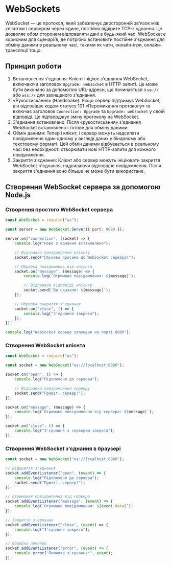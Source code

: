 # WebSockets

WebSocket — це протокол, який забезпечує двосторонній зв'язок між клієнтом і сервером через єдине, постійно відкрите TCP-з'єднання. Це дозволяє обом сторонам відправляти дані в будь-який час. WebSocket є корисним для сценаріїв, де потрібно встановити постійне з'єднання для обміну даними в реальному часі, такими як чати, онлайн-ігри, онлайн-трансляції тощо.

## Принцип роботи

1. Встановлення з'єднання: Клієнт ініціює з'єднання WebSocket, включаючи заголовок `Upgrade: websocket` в HTTP-запиті. Це може бути виконано за допомогою URL-адреси, що починається з `ws://` або `wss://` для захищеного з'єднання.
2. «Рукостискання» (Handshake): Якщо сервер підтримує WebSocket, він відповідає кодом статусу 101 «Перемикання протоколу» та включає заголовок `Connection: Upgrade` та `Upgrade: websocket` у своїй відповіді. Це підтверджує зміну протоколу на WebSocket.
3. З'єднання встановлено: Після «рукостискання» з'єднання WebSocket встановлено і готове для обміну даними.
4. Обмін даними: Тепер і клієнт, і сервер можуть надсилати повідомлення один одному у вигляді даних у бінарному або текстовому форматі. Цей обмін даними відбувається в реальному часі без необхідності створювати нові HTTP-запити для кожного повідомлення.
5. Закриття з'єднання: Клієнт або сервер можуть ініціювати закриття WebSocket-з'єднання, надсилаючи відповідне повідомлення. Після закриття з'єднання воно більше не може бути використане.

## Створення WebSocket сервера за допомогою Node.js

### Створення простого WebSocket сервера

```js
const WebSocket = require("ws");

const server = new WebSocket.Server({ port: 8080 });

server.on("connection", (socket) => {
    console.log("Нове з'єднання встановлено");

    // Відправка повідомлення клієнту
    socket.send("Ласкаво просимо до WebSocket сервера!");

    // Обробка повідомлень від клієнта
    socket.on("message", (message) => {
        console.log(`Отримано повідомлення: ${message}`);

        // Відправка відповіді клієнту
        socket.send(`Ви сказали: ${message}`);
    });

    // Обробка закриття з'єднання
    socket.on("close", () => {
        console.log("З'єднання закрито");
    });
});

console.log("WebSocket сервер запущено на порті 8080");
```

### Створення WebSocket клієнта

```js
const WebSocket = require("ws");

const socket = new WebSocket("ws://localhost:8080");

socket.on("open", () => {
    console.log("Підключено до сервера");

    // Відправка повідомлення серверу
    socket.send("Привіт, сервер!");
});

socket.on("message", (message) => {
    console.log(`Отримано повідомлення від сервера: ${message}`);
});

socket.on("close", () => {
    console.log("З'єднання з сервером закрито");
});
```

### Створення WebSocket з'єднання в браузері

```js
const socket = new WebSocket("ws://localhost:8080");

// Відкриття з'єднання
socket.addEventListener("open", (event) => {
    console.log("Підключено до сервера");
    socket.send("Привіт, сервер!");
});

// Отримання повідомлення від сервера
socket.addEventListener("message", (event) => {
    console.log(`Отримано повідомлення: ${event.data}`);
});

// Закриття з'єднання
socket.addEventListener("close", (event) => {
    console.log("З'єднання закрито");
});

// Обробка помилок
socket.addEventListener("error", (event) => {
    console.error("Помилка з'єднання:", event);
});
```

